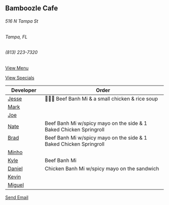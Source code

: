 ## Bamboozle Cafe
###### 516 N Tampa St
###### Tampa, FL
###### (813) 223-7320

[View Menu](http://bamboozlecafe.com/bamboozle-cafe-lunch-menu/)

[View Specials](http://bamboozlecafe.com/bamboozle-cafe-lunch-specials/)

Developer     | Order
--------------|---------------------
[Jesse](https://github.com/jessecurry)              | 🥩🥖🍲 Beef Banh Mi & a small chicken & rice soup
[Mark](http://github.com/mark-smithtb)              | 
[Joe](https://github.com/Montchat)                  | 
[Nate](https://github.com/thunemn)                  | Beef Banh Mi w/spicy mayo on the side &  1 Baked Chicken Springroll
[Brad](https://github.com/bself)                    | Beef Banh Mi w/spicy mayo on the side &  1 Baked Chicken Springroll
[Minho](https://github.com/minhochoi)               | 
[Kyle](https://github.com/kjswartz)                 | Beef Banh Mi
[Daniel](https://github.come/dtartaglia)            | Chicken Banh Mi w/spicy mayo on the sandwich
[Kevin]()                                           | 
[Miguel](https://github.com/MiguelBrito1086)        |         


<a href="mailto:info@bamboozlecafe.com?cc=bamboozlecafe@gmail.com&subject=11:30am%20Haneke%20Design%20Developer Lunch&body=https%3A%2F%2Fgithub.com%2Fhanekedesign%2Fdeveloper-lunch%2Fblob%2Fmaster%2Fbamboozle.md">Send Email</a>
